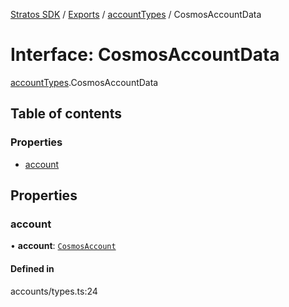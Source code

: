 [Stratos SDK](../README.md) / [Exports](../modules.md) / [accountTypes](../modules/accountTypes.md) / CosmosAccountData

# Interface: CosmosAccountData

[accountTypes](../modules/accountTypes.md).CosmosAccountData

## Table of contents

### Properties

- [account](accountTypes.CosmosAccountData.md#account)

## Properties

### account

• **account**: [`CosmosAccount`](networkTypes.CosmosAccount.md)

#### Defined in

accounts/types.ts:24
